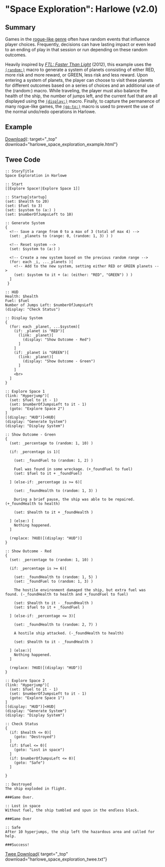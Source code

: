 # "Space Exploration": Harlowe (v2.0)

## Summary

Games in the [rogue-like genre](https://en.wikipedia.org/wiki/Roguelike) often have random events that influence player choices. Frequently, decisions can have lasting impact or even lead to an ending of play in that session or run depending on these random outcomes.

Heavily inspired by [*FTL: Faster Than Light*](https://en.wikipedia.org/wiki/FTL:_Faster_Than_Light) (2012), this example uses the [`(random:)`](https://twine2.neocities.org/#macro_random) macro to generate a system of planets consisting of either RED, more risk and more reward, or GREEN, less risk and less reward. Upon entering a system of planets, the player can choose to visit these planets for different outcomes based on a series of choices and an additional use of the (random:) macro. While traveling, the player must also balance the health of the ship, the number of jumps left, and the current fuel that are all displayed using the [`(display:)`](https://twine2.neocities.org/#macro_display) macro. Finally, to capture the permanence of many rogue-like games, the [`(go-to:)`](https://twine2.neocities.org/#macro_go-to) macro is used to prevent the use of the normal undo/redo operations in Harlowe.

## Example

[Download](harlowe_space_exploration_example.html){: target="_top" download="harlowe_space_exploration_example.html"}

## Twee Code

```twee
:: StoryTitle
Space Exploration in Harlowe

:: Start
[[Explore Space!|Explore Space 1]]

:: Startup[startup]
(set: $health to 20)
(set: $fuel to 3)
(set: $system to (a:) )
(set: $numberOfJumpsLeft to 10)

:: Generate System
{
  <!-- Save a range from 0 to a max of 3 (total of max 4) -->
  (set: _planets to (range: 0, (random: 1, 3) ) )

  <!-- Reset system -->
  (set: $system to (a:) )

  <!-- Create a new system based on the previous random range -->
  (for: each _i, ..._planets )[
    <!-- Add to the new system, setting either RED or GREEN planets -->
    (set: $system to it + (a: (either: "RED", "GREEN") ) )
  ]
 }

:: HUD
Health: $health
Fuel: $fuel
Number of Jumps Left: $numberOfJumpsLeft
(display: "Check Status")

:: Display System
{
  (for: each _planet, ...$system)[
    (if: _planet is "RED")[
      (link: _planet)[
        (display: "Show Outcome - Red")
      ]
    ]
    (if: _planet is "GREEN")[
      (link: _planet)[
        (display: "Show Outcome - Green")
      ]
    ]
    <br>
  ]
}

:: Explore Space 1
(link: "Hyperjump")[
  (set: $fuel to it - 1)
  (set: $numberOfJumpsLeft to it - 1)
  (goto: "Explore Space 2")
]
[(display: "HUD")]<HUD|
(display: "Generate System")
(display: "Display System")

:: Show Outcome - Green
{
  (set: _percentage to (random: 1, 10) )

  (if: _percentage is 1)[

    (set: _foundFuel to (random: 1, 2) )

    Fuel was found in some wreckage. (+_foundFuel to fuel)
    (set: $fuel to it + _foundFuel)

  ] (else-if: _percentage is >= 6)[

    (set: _foundHealth to (random: 1, 3) )

    During a brief pause, the ship was able to be repaired. (+_foundHealth to health)

    (set: $health to it + _foundHealth )

  ] (else:) [
    Nothing happened.
  ]

  (replace: ?HUD)[(display: "HUD")]
}

:: Show Outcome - Red
{
  (set: _percentage to (random: 1, 10) )

  (if: _percentage is >= 6)[

    (set: _foundHealth to (random: 1, 5) )
    (set: _foundFuel to (random: 1, 3) )

    The hostile environment damaged the ship, but extra fuel was found. (-_foundHealth to health and +_foundFuel to fuel)

    (set: $health to it - _foundHealth )
    (set: $fuel to it + _foundFuel )

  ] (else-if: _percentage <= 3)[

    (set: _foundHealth to (random: 2, 7) )

    A hostile ship attacked. (-_foundHealth to health)

    (set: $health to it - _foundHealth )

  ] (else:)[
    Nothing happened.
  ]

  (replace: ?HUD)[(display: "HUD")]
}

:: Explore Space 2
(link: "Hyperjump")[
  (set: $fuel to it - 1)
  (set: $numberOfJumpsLeft to it - 1)
  (goto: "Explore Space 1")
]
[(display: "HUD")]<HUD|
(display: "Generate System")
(display: "Display System")

:: Check Status
{
  (if: $health <= 0)[
    (goto: "Destroyed")
  ]
  (if: $fuel <= 0)[
    (goto: "Lost in space")
  ]
  (if: $numberOfJumpsLeft <= 0)[
    (goto: "Safe")
  ]

}

:: Destroyed
The ship exploded in flight.

###Game Over.

:: Lost in space
Without fuel, the ship tumbled and spun in the endless black.

###Game Over

:: Safe
After 10 hyperjumps, the ship left the hazardous area and called for help.

###Success!

```

[Twee Download](harlowe_space_exploration_twee.txt){ target="_top" download="harlowe_space_exploration_twee.txt"}

